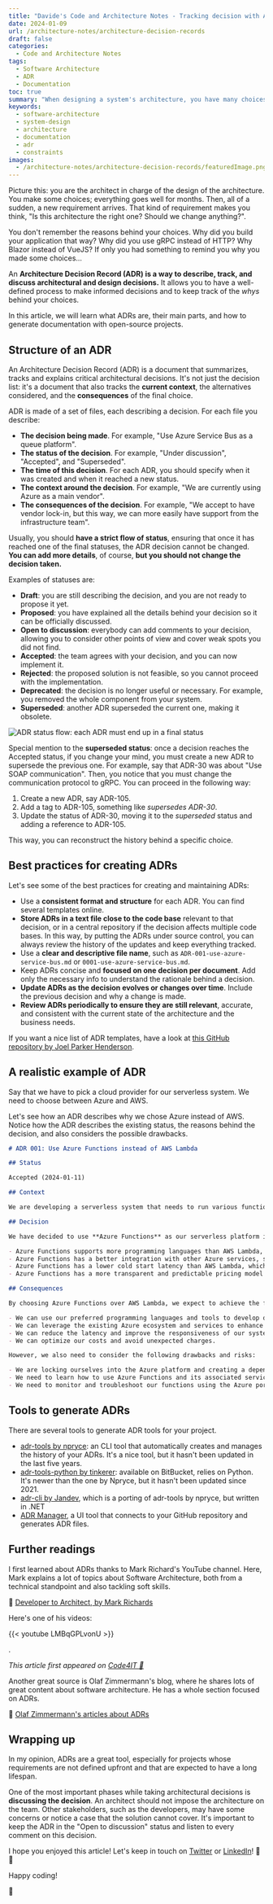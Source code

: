 ```yaml
---
title: "Davide's Code and Architecture Notes - Tracking decision with Architecture Decision Records (ADRs)"
date: 2024-01-09
url: /architecture-notes/architecture-decision-records
draft: false
categories:
  - Code and Architecture Notes
tags:
  - Software Architecture
  - ADR
  - Documentation
toc: true
summary: "When designing a system's architecture, you have many choices to make. How can you track them? ADRs are formal documents to track the reasons behind your decisions, giving context and info about the consequences of each choice."
keywords:
  - software-architecture
  - system-design
  - architecture
  - documentation
  - adr
  - constraints
images:
  - /architecture-notes/architecture-decision-records/featuredImage.png
---
```


Picture this: you are the architect in charge of the design of the architecture. You make some choices; everything goes well for months. Then, all of a sudden, a new requirement arrives. That kind of requirement makes you think, "Is this architecture the right one? Should we change anything?".

You don't remember the reasons behind your choices.
Why did you build your application that way? Why did you use gRPC instead of HTTP? Why Blazor instead of VueJS? If only you had something to remind you why you made some choices...

An **Architecture Decision Record (ADR) is a way to describe, track, and discuss architectural and design decisions.** It allows you to have a well-defined process to make informed decisions and to keep track of the _whys_ behind your choices.

In this article, we will learn what ADRs are, their main parts, and how to generate documentation with open-source projects.

## Structure of an ADR

An Architecture Decision Record (ADR) is a document that summarizes, tracks and explains critical architectural decisions. It's not just the decision list: it's a document that also tracks the **current context**, the alternatives considered, and the **consequences** of the final choice.

ADR is made of a set of files, each describing a decision. For each file you describe:

- **The decision being made**. For example, "Use Azure Service Bus as a queue platform".
- **The status of the decision**. For example, "Under discussion", "Accepted", and "Superseded".
- **The time of this decision**. For each ADR, you should specify when it was created and when it reached a new status.
- **The context around the decision**. For example, "We are currently using Azure as a main vendor".
- **The consequences of the decision**. For example, "We accept to have vendor lock-in, but this way, we can more easily have support from the infrastructure team".

Usually, you should **have a strict flow of status**, ensuring that once it has reached one of the final statuses, the ADR decision cannot be changed. **You can add more details**, of course, **but you should not change the decision taken.**

Examples of statuses are:

- **Draft**: you are still describing the decision, and you are not ready to propose it yet.
- **Proposed**: you have explained all the details behind your decision so it can be officially discussed.
- **Open to discussion**: everybody can add comments to your decision, allowing you to consider other points of view and cover weak spots you did not find.
- **Accepted**: the team agrees with your decision, and you can now implement it.
- **Rejected**: the proposed solution is not feasible, so you cannot proceed with the implementation.
- **Deprecated**: the decision is no longer useful or necessary. For example, you removed the whole component from your system.
- **Superseded**: another ADR superseded the current one, making it obsolete.

![ADR status flow: each ADR must end up in a final status](./adr-status.png)

Special mention to the **superseded status**: once a decision reaches the Accepted status, if you change your mind, you must create a new ADR to supersede the previous one. For example, say that ADR-30 was about "Use SOAP communication". Then, you notice that you must change the communication protocol to gRPC. You can proceed in the following way:

1. Create a new ADR, say ADR-105.
2. Add a tag to ADR-105, something like _supersedes ADR-30_.
3. Update the status of ADR-30, moving it to the _superseded_ status and adding a reference to ADR-105.

This way, you can reconstruct the history behind a specific choice.

## Best practices for creating ADRs

Let's see some of the best practices for creating and maintaining ADRs:

- Use a **consistent format and structure** for each ADR. You can find several templates online.
- **Store ADRs in a text file close to the code base** relevant to that decision, or in a central repository if the decision affects multiple code bases. In this way, by putting the ADRs under source control, you can always review the history of the updates and keep everything tracked.
- Use a **clear and descriptive file name**, such as `ADR-001-use-azure-service-bus.md` or `0001-use-azure-service-bus.md`.
- Keep ADRs concise and **focused on one decision per document**. Add only the necessary info to understand the rationale behind a decision.
- **Update ADRs as the decision evolves or changes over time**. Include the previous decision and why a change is made.
- **Review ADRs periodically to ensure they are still relevant**, accurate, and consistent with the current state of the architecture and the business needs.

If you want a nice list of ADR templates, have a look at [this GitHub repository by Joel Parker Henderson](https://github.com/joelparkerhenderson/architecture-decision-record/tree/main/locales/en/templates).

## A realistic example of ADR

Say that we have to pick a cloud provider for our serverless system. We need to choose between Azure and AWS.

Let's see how an ADR describes why we chose Azure instead of AWS. Notice how the ADR describes the existing status, the reasons behind the decision, and also considers the possible drawbacks.

```markdown
# ADR 001: Use Azure Functions instead of AWS Lambda

## Status

Accepted (2024-01-11)

## Context

We are developing a serverless system that needs to run various functions in response to events such as HTTP requests or message queue triggers. We need to choose a cloud provider that offers a reliable, scalable, and cost-effective platform for running these functions. The possible choices are AWS and Azure.

## Decision

We have decided to use **Azure Functions** as our serverless platform instead of AWS Lambda. The main reasons for this decision are:

- Azure Functions supports more programming languages than AWS Lambda, including C#, Java, JavaScript, Python, PowerShell, and TypeScript. This gives us more flexibility and choice in developing our functions since the team is currently working with several programming languages.
- Azure Functions has a better integration with other Azure services, such as Azure Storage, Azure Cosmos DB, Azure Event Hubs, and Azure Service Bus. This makes it easier to connect our functions to various data sources and destinations.
- Azure Functions has a lower cold start latency than AWS Lambda, which means that our functions will start faster when they are invoked for the first time or after a period of inactivity. This improves the user experience and reduces the response time of the system.
- Azure Functions has a more transparent and predictable pricing model than AWS Lambda, which charges based on the number of requests, the execution time, and the memory allocation of each function. Azure Functions charges based on the number of executions, the execution time, and the memory consumption of the whole function app, which is a logical grouping of functions. This makes it easier to estimate and control our costs.

## Consequences

By choosing Azure Functions over AWS Lambda, we expect to achieve the following benefits:

- We can use our preferred programming languages and tools to develop our functions.
- We can leverage the existing Azure ecosystem and services to enhance our system functionality and performance.
- We can reduce the latency and improve the responsiveness of our system.
- We can optimize our costs and avoid unexpected charges.

However, we also need to consider the following drawbacks and risks:

- We are locking ourselves into the Azure platform and creating a dependency on a single cloud provider. This may limit our options and increase our switching costs in the future.
- We need to learn how to use Azure Functions and its associated services and tools. This may require additional training and documentation for our team members.
- We need to monitor and troubleshoot our functions using the Azure portal or other third-party tools. This may introduce some complexity and overhead in our system operations.
```

## Tools to generate ADRs

There are several tools to generate ADR tools for your project.

- [adr-tools by npryce](https://github.com/npryce/adr-tools): an CLI tool that automatically creates and manages the history of your ADRs. It's a nice tool, but it hasn't been updated in the last five years.
- [adr-tools-python by tinkerer](https://bitbucket.org/tinkerer_/adr-tools-python/src/master/): available on BitBucket, relies on Python. It's newer than the one by Npryce, but it hasn't been updated since 2021.
- [adr-cli by Jandev](https://github.com/Jandev/adr-cli), which is a porting of adr-tools by npryce, but written in .NET
- [ADR Manager](https://github.com/adr/adr-manager), a UI tool that connects to your GitHub repository and generates ADR files.

## Further readings

I first learned about ADRs thanks to Mark Richard's YouTube channel. Here, Mark explains a lot of topics about Software Architecture, both from a technical standpoint and also tackling soft skills.

🔗 [Developer to Architect, by Mark Richards](https://www.developertoarchitect.com/lessons/)

Here's one of his videos:

{{< youtube LMBqGPLvonU >}}

.

_This article first appeared on [Code4IT 🐧](https://www.code4it.dev/)_

Another great source is Olaf Zimmermann's blog, where he shares lots of great content about software architecture. He has a whole section focused on ADRs.

🔗 [Olaf Zimmermann's articles about ADRs](https://ozimmer.ch/tags/#architectural-decisions)

## Wrapping up

In my opinion, ADRs are a great tool, especially for projects whose requirements are not defined upfront and that are expected to have a long lifespan.

One of the most important phases while taking architectural decisions is **discussing the decision**. An architect should not impose the architecture on the team. Other stakeholders, such as the developers, may have some concerns or notice a case that the solution cannot cover. It's important to keep the ADR in the "Open to discussion" status and listen to every comment on this decision.

I hope you enjoyed this article! Let's keep in touch on [Twitter](https://twitter.com/BelloneDavide) or [LinkedIn](https://www.linkedin.com/in/BelloneDavide/)! 🤜🤛

Happy coding!

🐧
